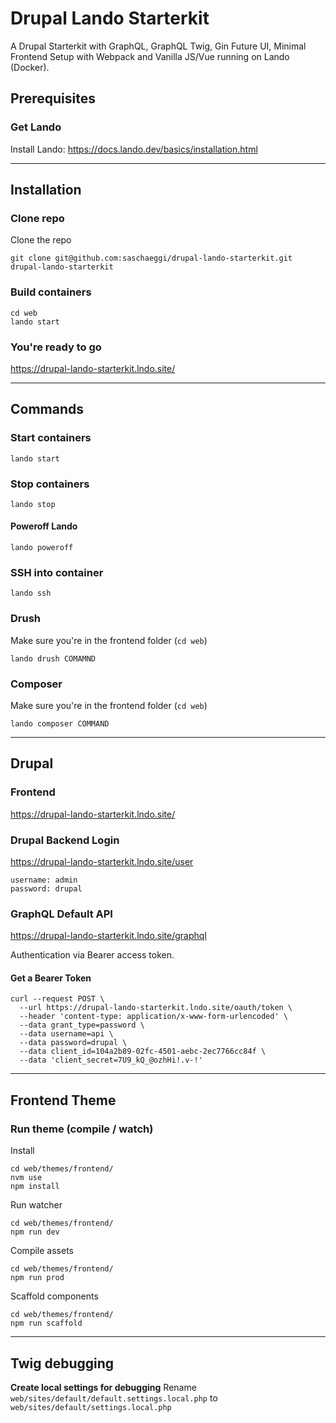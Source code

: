 # Drupal Lando Starterkit

A Drupal Starterkit with GraphQL, GraphQL Twig, Gin Future UI, Minimal Frontend Setup with Webpack and Vanilla JS/Vue running on Lando (Docker).

## Prerequisites

### Get Lando
Install Lando: https://docs.lando.dev/basics/installation.html

---

## Installation

### Clone repo
Clone the repo
```
git clone git@github.com:saschaeggi/drupal-lando-starterkit.git drupal-lando-starterkit
```

### Build containers
```
cd web
lando start
```

### You're ready to go
https://drupal-lando-starterkit.lndo.site/

---

## Commands

### Start containers
```
lando start
```

### Stop containers
```
lando stop
```

#### Poweroff Lando
```
lando poweroff
```

### SSH into container
```
lando ssh
```


### Drush
Make sure you're in the frontend folder (`cd web`)

```
lando drush COMAMND
```

### Composer
Make sure you're in the frontend folder (`cd web`)

```
lando composer COMMAND
```

---

## Drupal

### Frontend
https://drupal-lando-starterkit.lndo.site/

### Drupal Backend Login
https://drupal-lando-starterkit.lndo.site/user

```
username: admin
password: drupal
```

### GraphQL Default API
https://drupal-lando-starterkit.lndo.site/graphql

Authentication via Bearer access token.

#### Get a Bearer Token
```
curl --request POST \
  --url https://drupal-lando-starterkit.lndo.site/oauth/token \
  --header 'content-type: application/x-www-form-urlencoded' \
  --data grant_type=password \
  --data username=api \
  --data password=drupal \
  --data client_id=104a2b89-02fc-4501-aebc-2ec7766cc84f \
  --data 'client_secret=7U9_kQ_@ozhHi!.v-!'
  ```

---

## Frontend Theme

### Run theme (compile / watch)
Install
```
cd web/themes/frontend/
nvm use
npm install
```

Run watcher
```
cd web/themes/frontend/
npm run dev
```

Compile assets
```
cd web/themes/frontend/
npm run prod
```

Scaffold components
```
cd web/themes/frontend/
npm run scaffold
```

---

## Twig debugging
**Create local settings for debugging**
Rename `web/sites/default/default.settings.local.php` to `web/sites/default/settings.local.php`
